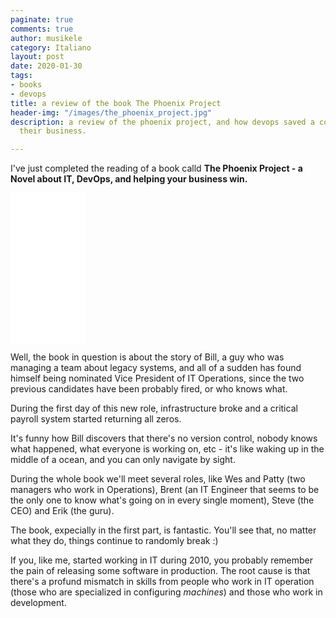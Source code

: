 ```yaml
---
paginate: true
comments: true
author: musikele
category: Italiano
layout: post
date: 2020-01-30
tags:
- books
- devops
title: a review of the book The Phoenix Project
header-img: "/images/the_phoenix_project.jpg"
description: a review of the phoenix project, and how devops saved a company enhancing
  their business.

---
```

I've just completed the reading of a book calld **The Phoenix Project - a Novel about IT, DevOps, and helping your business win.**

<iframe style="width:120px;height:240px;" marginwidth="0" marginheight="0" scrolling="no" frameborder="0" src="//rcm-eu.amazon-adsystem.com/e/cm?lt1=_blank&bc1=000000&IS2=1&bg1=FFFFFF&fc1=000000&lc1=0000FF&t=ilblodimicnas-21&o=29&p=8&l=as4&m=amazon&f=ifr&ref=as_ss_li_til&asins=1942788290&linkId=38b7816128820e3be07e2099a6bf8c57"></iframe>

Well, the book in question is about the story of Bill, a guy who was managing a team about legacy systems, and all of a sudden has found himself being nominated Vice President of IT Operations, since the two previous candidates have been probably fired, or who knows what. 

During the first day of this new role, infrastructure broke and a critical payroll system started returning all zeros.

It's funny how Bill discovers that there's no version control, nobody knows what happened, what everyone is working on, etc - it's like waking up in the middle of a ocean, and you can only navigate by sight. 

During the whole book we'll meet several roles, like Wes and Patty (two managers who work in Operations), Brent (an IT Engineer that seems to be the only one to know what's going on in every single moment), Steve (the CEO) and Erik (the guru). 

The book, expecially in the first part, is fantastic. You'll see that, no matter what they do, things continue to randomly break :) 

If you, like me, started working in IT during 2010, you probably remember the pain of releasing some software in production. The root cause is that there's a profund mismatch in skills from people who work in IT operation (those who are specialized in configuring _machines_) and those who work in development. 